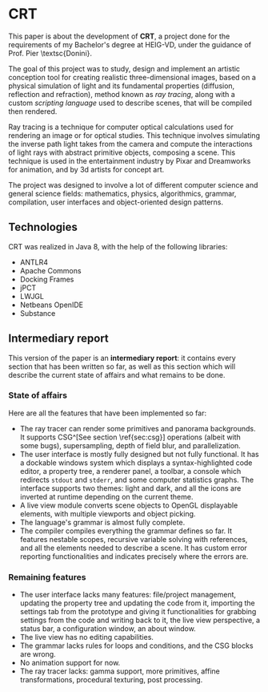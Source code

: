 # CRT

This paper is about the development of **CRT**, a project done for the requirements of my Bachelor's degree at HEIG-VD, under the guidance of Prof. Pier \textsc{Donini}.

The goal of this project was to study, design and implement an artistic conception tool for creating realistic three-dimensional images, based on a physical simulation of light and its fundamental properties (diffusion, reflection and refraction), method known as *ray tracing*, along with a custom *scripting language* used to describe scenes, that will be compiled then rendered.

Ray tracing is a technique for computer optical calculations used for rendering an image or for optical studies. This technique involves simulating the inverse path light takes from the camera and compute the interactions of light rays with abstract primitive objects, composing a scene. This technique is used in the entertainment industry by Pixar and Dreamworks for animation, and by 3d artists for concept art.

The project was designed to involve a lot of different computer science and general science fields: mathematics, physics, algorithmics, grammar, compilation, user interfaces and object-oriented design patterns.

## Technologies

CRT was realized in Java 8, with the help of the following libraries:

- ANTLR4
- Apache Commons
- Docking Frames
- jPCT
- LWJGL
- Netbeans OpenIDE
- Substance

## Intermediary report

This version of the paper is an **intermediary report**: it contains every section that has been written so far, as well as this section which will describe the current state of affairs and what remains to be done.

### State of affairs

Here are all the features that have been implemented so far:

- The ray tracer can render some primitives and panorama backgrounds. It supports CSG^[See section \ref{sec:csg}] operations (albeit with some bugs), supersampling, depth of field blur, and parallelization.
- The user interface is mostly fully designed but not fully functional. It has a dockable windows system which displays a syntax-highlighted code editor, a property tree, a renderer panel, a toolbar, a console which redirects `stdout` and `stderr`, and some computer statistics graphs. The interface supports two themes: light and dark, and all the icons are inverted at runtime depending on the current theme.
- A live view module converts scene objects to OpenGL displayable elements, with multiple viewports and object picking.
- The language's grammar is almost fully complete.
- The compiler compiles everything the grammar defines so far. It features nestable scopes, recursive variable solving with references, and all the elements needed to describe a scene. It has custom error reporting functionalities and indicates precisely where the errors are.

### Remaining features

- The user interface lacks many features: file/project management, updating the property tree and updating the code from it, importing the settings tab from the prototype and giving it functionalities for grabbing settings from the code and writing back to it, the live view perspective, a status bar, a configuration window, an about window.
- The live view has no editing capabilities.
- The grammar lacks rules for loops and conditions, and the CSG blocks are wrong.
- No animation support for now.
- The ray tracer lacks: gamma support, more primitives, affine transformations, procedural texturing, post processing.